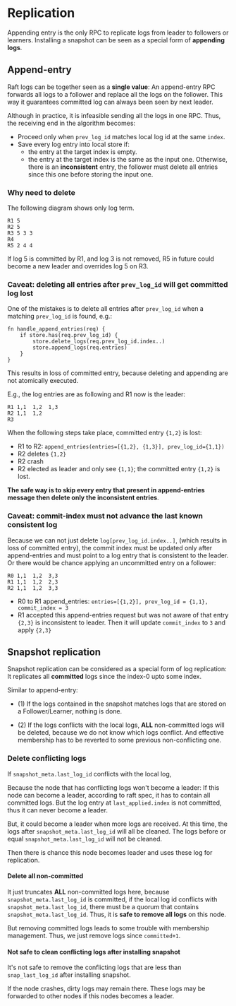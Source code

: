 # Replication

Appending entry is the only RPC to replicate logs from leader to followers or learners.
Installing a snapshot can be seen as a special form of **appending logs**.

## Append-entry

Raft logs can be together seen as a **single value**:
An append-entry RPC forwards all logs to a follower and replace all the logs on the follower.
This way it guarantees committed log can always been seen by next leader.

Although in practice, it is infeasible sending all the logs in one RPC.
Thus, the receiving end in the algorithm becomes:
- Proceed only when `prev_log_id` matches local log id at the same `index`.
- Save every log entry into local store if:
    - the entry at the target index is empty.
    - the entry at the target index is the same as the input one.
  Otherwise, there is an **inconsistent** entry,
  the follower must delete all entries since this one before storing the input one.

### Why need to delete

The following diagram shows only log term.

```text
R1 5
R2 5
R3 5 3 3
R4
R5 2 4 4
```

If log 5 is committed by R1, and log 3 is not removed, R5 in future could become a new leader and overrides log
5 on R3.

### Caveat: deleting all entries after `prev_log_id` will get committed log lost

One of the mistakes is to delete all entries after `prev_log_id` when a matching `prev_log_id` is found, e.g.:
```
fn handle_append_entries(req) {
    if store.has(req.prev_log_id) {
        store.delete_logs(req.prev_log_id.index..)
        store.append_logs(req.entries)
    }
}

```

This results in loss of committed entry, because deleting and appending are not atomically executed.

E.g., the log entries are as following and R1 now is the leader:

```text
R1 1,1  1,2  1,3
R2 1,1  1,2
R3
```

When the following steps take place, committed entry `{1,2}` is lost:

- R1 to R2: `append_entries(entries=[{1,2}, {1,3}], prev_log_id={1,1})`
- R2 deletes `{1,2}`
- R2 crash
- R2 elected as leader and only see `{1,1}`; the committed entry `{1,2}` is lost.

**The safe way is to skip every entry that present in append-entries message then delete only the
inconsistent entries**.


### Caveat: commit-index must not advance the last known consistent log

Because we can not just delete `log[prev_log_id.index..]`, (which results in loss of committed
entry), the commit index must be updated only after append-entries
and must point to a log entry that is consistent to the leader.
Or there would be chance applying an uncommitted entry on a follower:

```text
R0 1,1  1,2  3,3
R1 1,1  1,2  2,3
R2 1,1  1,2  3,3
```

- R0 to R1 append_entries: `entries=[{1,2}], prev_log_id = {1,1}, commit_index = 3`
- R1 accepted this append-entries request but was not aware of that entry `{2,3}` is inconsistent to leader.
  Then it will update `commit_index` to `3` and apply `{2,3}`


## Snapshot replication

Snapshot replication can be considered as a special form of log replication:
It replicates all **committed** logs since the index-0 upto some index.

Similar to append-entry:

- (1) If the logs contained in the snapshot matches logs that are stored on a
    Follower/Learner, nothing is done.

- (2) If the logs conflicts with the local logs, **ALL** non-committed logs will be
    deleted, because we do not know which logs conflict.
    And effective membership has to be reverted to some previous non-conflicting one.


### Delete conflicting logs

If `snapshot_meta.last_log_id` conflicts with the local log,

Because the node that has conflicting logs won't become a leader:
If this node can become a leader, according to raft spec, it has to contain all committed logs.
But the log entry at `last_applied.index` is not committed, thus it can never become a leader.

But, it could become a leader when more logs are received.
At this time, the logs after `snapshot_meta.last_log_id` will all be cleaned.
The logs before or equal `snapshot_meta.last_log_id` will not be cleaned.

Then there is chance this node becomes leader and uses these log for replication.

#### Delete all non-committed

It just truncates **ALL** non-committed logs here,
because `snapshot_meta.last_log_id` is committed, if the local log id conflicts
with `snapshot_meta.last_log_id`, there must be a quorum that contains `snapshot_meta.last_log_id`.
Thus, it is **safe to remove all logs** on this node.

But removing committed logs leads to some trouble with membership management.
Thus, we just remove logs since `committed+1`.

#### Not safe to clean conflicting logs after installing snapshot

It's not safe to remove the conflicting logs that are less than `snap_last_log_id` after installing
snapshot.

If the node crashes, dirty logs may remain there. These logs may be forwarded to other nodes if this nodes
becomes a leader.
